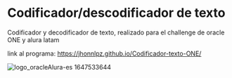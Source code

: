 # Codificador/descodificador de texto

Codificador y decodificador de texto, realizado para el challenge de oracle ONE y alura latam 

link al programa:
https://jhonnlpz.github.io/Codificador-texto-ONE/

![logo_oracleAlura-es 1647533644](https://user-images.githubusercontent.com/101483853/163942165-11221bd0-572f-4f2f-81bb-65997683a6da.svg)

